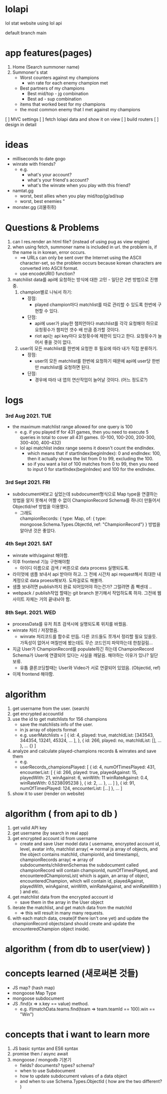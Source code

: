 # lolapi
lol stat website using lol api

default branch main


# app features(pages)
1. Home (Search summoner name)
2. Summoner's stat
    - Worst counters against my champions
        - win rate for each enemy champion met
    - Best partners of my champions
        - Best mid/top - jg combination
        - Best ad - sup combination
    - items that worked best for my champions
    - the most common enemy that I met against my champions

[ ] MVC settings
[ ] fetch lolapi data and show it on view
[ ] build routers
[ ] design in detail

# ideas
 - milliseconds to date gogo
 - winrate with friends? 
    - e.g. 
        - what's your account? 
        - what's your friend's account? 
        - what's the winrate when you play with this friend?
- namtat.gg
    - worst, best allies when you play mid/top/jg/ad/sup
    - worst, best enemies "
- monster.gg (괴물쥐쥐)

# Questions & Problems
1. can I res.render an html file? (instead of using pug as view engine)
2. when using fetch, summoner name is included in url. the problem is, if the name is in korean, error occurs. 
    - ==> URLs can only be sent over the Internet using the ASCII character-set, so the problem occurs because korean characters are converted into ASCII format.
    - use encodeURI() function?
3. matchilist data를 api에 요청하는 방식에 대한 고민 - 일단은 2번 방법으로 진행중. 
    1. champion별로 나눠서 하기:
        - 장점: 
            - played champion마다 matchlist를 따로 관리할 수 있도록 한번에 구현할 수 있다. 
        - 단점:
            - api에 user가 play한 챔피언마다 matchlist를 각각 요청해야 하므로 요청횟수가 챔피언 갯수 배 만큼 증가할 것이다. 
            - riot api는 api key마다 요청횟수에 제한이 있다고 한다. 요청횟수가 늘어서 좋을 것이 없다. 
    2. user의 모든 matchlist를 한번에 요청한 후 필요에 따라 내가 직접 분류하기. 
        - 장점:
            - user의 모든 matchlist를 한번에 요청하기 때문에 api에 user당 한번만 matchlist를 요청하면 된다. 
        - 단점:
            - 경우에 따라 내 앱의 연산작업이 늘어날 것이다. (어느 정도로?)

# logs
### 3rd Aug 2021. TUE
 - the maximum matchlist range allowed for one query is 100
    - e.g. if you played tf for 431 games, then you need to execute 5 queries in total to cover all 431 games. (0-100, 100-200, 200-300, 300-400, 400-432)
    - lol api matchlist index range seems it doesn't count the endIndex.
        - which means that if startIndex(beginIndex): 0 and endIndex: 100, then it actually shows the list from 0 to 99, excluding the 100. 
        - so if you want a list of 100 matches from 0 to 99, then you need to input 0 for startIndex(beginIndex) and 100 for the endIndex. 

### 3rd Sept 2021. FRI
 - subdocument써보고 싶었는데 subdocument형식으로 Map type을 연결하는 방법을 알지 못해서 어쩔 수 없이 ChampionRecord Schema를 하나더 만들어서 ObjectId/ref 방법을 이용했다. 
    - 그래도     
    championRecords: {
        type: Map,
        of: { type: mongoose.Schema.Types.ObjectId, ref: "ChampionRecord"}
    } 
    방법을 알아낸 것은 좋았다.
### 4th Sept 2021. SAT
 -  winrate with/against 해야함. 
 -  이후 frontend 기능 구현해야함
    - 아이디 이름으로 검색 / 버튼으로 data process 실행되도록. 
 - 라이엇에 샘플 보내서 api 받아야 하고. 그 전에 시간차 api request해서 최대한 내 계정으로 data proess해보자. 도파걸로도 해볼까. 
 - 샘플 보내려면 publish까지 완료 되어있어야 하는건가? 그럴려면 좀 빡센데 .. 
 - webpack / publish작업 할때는 git branch 분기해서 작업하도록 하자. 그전에 웹사이트 자체는 거의 끝내놔야 함. 
### 8th Sept. 2021. WED
 - processData를 유저 최초 검색시에 실행되도록 위치를 바꿨음. 
 - winrate 처리 / 저장했음. 
    - winrate 처리코드를 함수로 만듬. 다른 코드들도 쪼개서 정리할 필요 있을듯. 가독성이 없어서 며칠만에 봤는데도 무슨 코드인지 파악하는데 한참걸림...
 - 지금 User가 ChampionRecord를 populate하긴 하는데 ChampionRecord Schema가 User에 연결되어 있다는 사실을 깨달음. 해야하는 이유가 있나? 일단 보류.
    - 유튭 클론코딩할때는 User와 Video가 서로 연결되어 있었음. (Objectid, ref)
 - 이제 frontend 해야함. 

# algorithm
1. get username from the user. (search)
2. get encrypted accountId
3. use the id to get matchlists for 156 champions
    - save the matchlists info of the user.
    - in js array of objects format 
    - e.g. userMatchlists = [ 
        { 
            id: 4, 
            played: true, 
            matchIdList: [343543, 344354, 13241, 45324, ... ], 
        },
        { id: 266, played: no, matchIdList: [], ... },
        ...
        {}
    ]
4. analyze and calculate played-champions records & winrates and save them
    - e.g.
    - userRecords_championsPlayed: [
        {
            id: 4,
            numOfTimesPlayed: 431,
            encounterList:
                [
                    {
                        id: 266,
                        played: true,
                        playedAgainst: 15,
                        playedWith: 21,
                        winAgainst: 6,
                        winWith: 11
                        winRateAgainst: 0.4,
                        winRateWith: 0.5238095238
                    },
                    {
                        id: 2,
                        ...
                    },
                    ...
                ]
        },
        {
            id: 91, 
            numOfTimesPlayed: 124,
            encounterList: [...]
        },
        ...
      ]
5.  show it to user (render on website)

# algorithm ( from api to db )
1. get valid API key
2. get username (by search in real app)
3. get encrypted account id from username
    - create and save User model data ( 
        username, encrypted account id, level, avatar info, 
        matchlist array(
            => normal js array of objects, and the object contains matchId, championId, and timestamp), 
        championRecords array(
            => array of subdocuments/childrenSchemas the subdocument called championRecord will contain championId, numOfTimesPlayed, and encounteredChampionsList(
                which is again, an array of object, encounteredChampion, which will contain id, playedAgainst, playedWith, winAgainst, winWith, winRateAgainst, and winRateWith 
        ) 
    ) and etc.
4. get matchlist data from the encrypted account id
    - save them in the array in the User object
5. iterate the matchlist, and get match data from the matchId 
    - => this will result in many many requests.
6. with each match data, create(if there isn't one yet) and update the championRecord objects(and should create and update the encounteredChampion object inside). 

# algorithm ( from db to user(view) )

# concepts learned (새로써본 것들)
 - JS map? (hash map)
 - mongoose Map Type
 - mongoose subdocument
 - JS .find(x => x.key == value)  method. 
    - e.g. if(matchData.teams.find(team => team.teamId == 100).win == "Win")

# concepts that i want to learn more 
1. JS basic syntax and ES6 syntax
2. promise then / async await
3. mongoose / mongodb 기본기
    - fields? documents? types? schema?
    - when to use Subdocument
    - how to update subdocument values of a data object
    - and when to use Schema.Types.ObjectId ( how are the two different? )